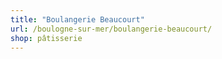 ```yaml
---
title: "Boulangerie Beaucourt"
url: /boulogne-sur-mer/boulangerie-beaucourt/
shop: pâtisserie
---
```

